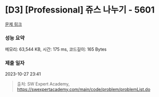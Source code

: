 # [D3] [Professional] 쥬스 나누기 - 5601 

[문제 링크](https://swexpertacademy.com/main/code/problem/problemDetail.do?contestProbId=AWXGAylqcdYDFAUo) 

### 성능 요약

메모리: 63,544 KB, 시간: 175 ms, 코드길이: 165 Bytes

### 제출 일자

2023-10-27 23:41



> 출처: SW Expert Academy, https://swexpertacademy.com/main/code/problem/problemList.do